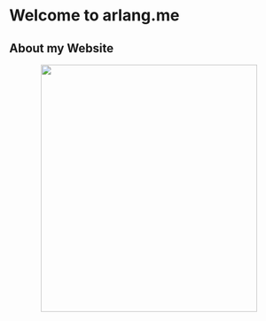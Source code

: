 # **Welcome to arlang.me**


## **About my Website**

<p align="center">
    <img width="390" height="446" src="https://avatars.githubusercontent.com/u/93165207?v=4">
</p>
